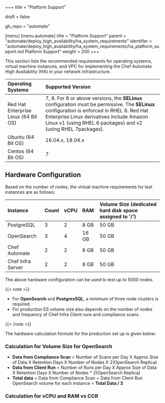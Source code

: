 +++
title = "Platform Support"

draft = false

gh_repo = "automate"

[menu]
  [menu.automate]
    title = "Platform Support"
    parent = "automate/deploy_high_availability/ha_system_requirements"
    identifier = "automate/deploy_high_availability/ha_system_requirements/ha_platform_support.md Platform Support"
    weight = 200
+++

This section lists the recommended requirements for operating systems, virtual machine instances, and VPC for implementing the Chef Automate High Availability (HA) in your network infrastructure.

| Operating Systems                        | Supported Version         |
| :--------------------------------------  | :-----------------------  |
| Red Hat Enterprise Linux (64 Bit OS)     | 7, 8. For 8 or above versions, the **SELinux** configuration must be permissive. The **SELinux** configuration is enforced in RHEL 8. Red Hat Enterprise Linux derivatives include Amazon Linux v1 (using RHEL 6 packages) and v2 (using RHEL 7packages). |
| Ubuntu (64 Bit OS)                       | 16.04.x, 18.04.x          |
| Centos (64 Bit OS)                       | 7                         |

## Hardware Configuration

Based on the number of nodes, the virtual machine requirements for test instances are as follows:

| Instance          | Count | vCPU | RAM   | Volume Size (dedicated hard disk space assigned to '/') |
| :---------------  | :---- | :--- |:------| :-----------------------------------------------------  |
| PostgreSQL        | 3     | 2    | 8 GB  | 50 GB                                                   |
| OpenSearch        | 3     | 4    | 16 GB | 50 GB                                                   |
| Chef Automate     | 2     | 2    | 8 GB  | 50 GB                                                   |
| Chef Infra Server | 2     | 2    | 8 GB  | 50 GB                                                   |

The above hardware configuration can be used to test up to 5000 nodes.

{{< note >}}

- For **OpenSearch** and **PostgresSQL**, a minimum of three node clusters is required.
- For production ES volume size also depends on the number of nodes and frequency of Chef Infra Client runs and compliance scans.

{{< /note >}}

The hardware calculation formule for the production set up is given below:

### Calculation for Volume Size for OpenSearch

- **Data from Compliance Scan** = Number of Scans per Day X Approx Size of Data X Retention Days X Number of Nodes X 2(OpenSearch Replica)
- **Data from Client Run** = Number of Runs per Day X Approx Size of Data X Retention Days X Number of Nodes * 2(OpenSearch Replica)
- **Total data** = Data from Compliance Scan + Data from Client Run
OpenSearch volume for each instance = **Total Data / 3**

### Calculation for vCPU and RAM vs CCR
